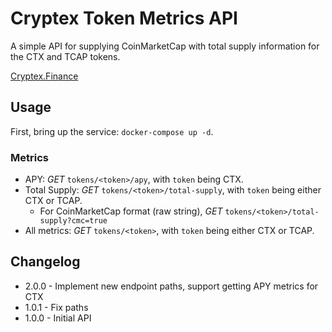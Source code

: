 # Cryptex Token Metrics API
A simple API for supplying CoinMarketCap with total supply information for the CTX and TCAP tokens.

[Cryptex.Finance](https://cryptex.finance)

## Usage
First, bring up the service: `docker-compose up -d`.

### Metrics
* APY: *GET* `tokens/<token>/apy`, with `token` being CTX.
* Total Supply: *GET* `tokens/<token>/total-supply`, with `token` being either CTX or TCAP.
  * For CoinMarketCap format (raw string), *GET* `tokens/<token>/total-supply?cmc=true`
* All metrics: *GET* `tokens/<token>`, with `token` being either CTX or TCAP.

## Changelog
* 2.0.0 - Implement new endpoint paths, support getting APY metrics for CTX
* 1.0.1 - Fix paths
* 1.0.0 - Initial API